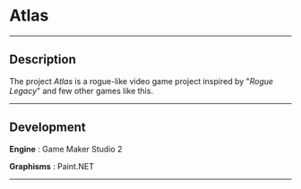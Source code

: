 # Atlas

-----

## Description


The project _Atlas_ is a rogue-like video game project inspired by "_Rogue Legacy_" and few other games like this.


-----

## Development


**Engine** : Game Maker Studio 2

**Graphisms** : Paint.NET


-----
